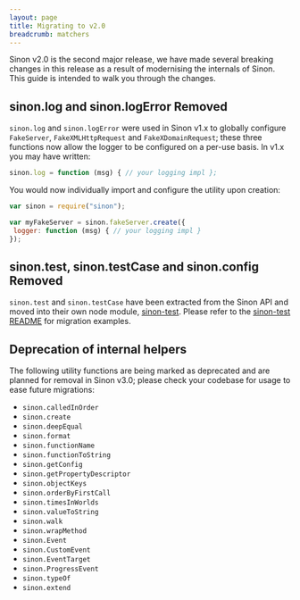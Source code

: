 ```yaml
---
layout: page
title: Migrating to v2.0
breadcrumb: matchers
---
```


Sinon v2.0 is the second major release, we have made several breaking changes in this release as a result of modernising the internals of Sinon.  This guide is intended to walk you through the changes.

## sinon.log and sinon.logError Removed
`sinon.log` and `sinon.logError` were used in Sinon v1.x to globally configure `FakeServer`, `FakeXMLHttpRequest` and `FakeXDomainRequest`; these three functions now allow the logger to be configured on a per-use basis.  In v1.x you may have written:

```js
sinon.log = function (msg) { // your logging impl };
```

You would now individually import and configure the utility upon creation:

```js
var sinon = require("sinon");

var myFakeServer = sinon.fakeServer.create({
 logger: function (msg) { // your logging impl }
});
```

## sinon.test, sinon.testCase and sinon.config Removed
`sinon.test` and `sinon.testCase` have been extracted from the Sinon API and moved into their own node module, [sinon-test](https://www.npmjs.com/package/sinon-test). Please refer to the [sinon-test README](https://github.com/sinonjs/sinon-test/blob/master/README.md) for migration examples.

## Deprecation of internal helpers
The following utility functions are being marked as deprecated and are planned for removal in Sinon v3.0; please check your codebase for usage to ease future migrations:

* `sinon.calledInOrder`
* `sinon.create`
* `sinon.deepEqual`
* `sinon.format`
* `sinon.functionName`
* `sinon.functionToString`
* `sinon.getConfig`
* `sinon.getPropertyDescriptor`
* `sinon.objectKeys`
* `sinon.orderByFirstCall`
* `sinon.timesInWorlds`
* `sinon.valueToString`
* `sinon.walk`
* `sinon.wrapMethod`
* `sinon.Event`
* `sinon.CustomEvent`
* `sinon.EventTarget`
* `sinon.ProgressEvent`
* `sinon.typeOf`
* `sinon.extend`
